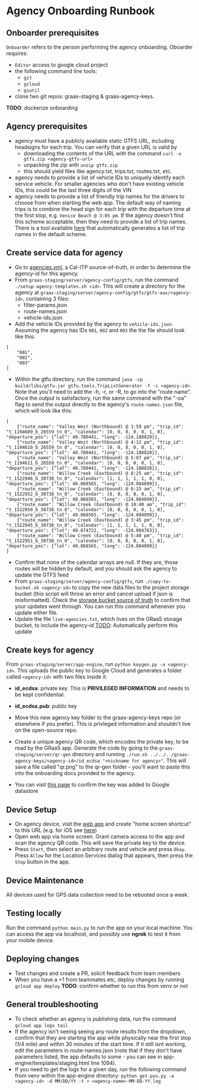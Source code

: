 Agency Onboarding Runbook
=========================

Onboarder prerequisites
-----------------------
`Onboarder` refers to the person performing the agency onboarding. Oboarder requires:
- `Editor` access to google cloud project
- the following command line tools:
  - `git`
  - `gcloud`
  - `gsutil`
- clone two git repos: graas-staging & graas-agency-keys.

__TODO__: dockerize onboarding

Agency prerequisites
--------------------
- agency must have a publicly available static GTFS URL, including headsigns for each trip. You can verify that a given URL is valid by
  - downloading the contents of the URL with the command `curl -o gtfs.zip <agency-gtfs-url>`
  - unpacking the zip with `unzip gtfs.zip`
  - this should yield files like agency.txt, trips.txt, routes.txt, etc.
- agency needs to provide a list of vehicle IDs to uniquely identify each service vehicle. For smaller agencies who don't have existing vehicle IDs, this could be the last three digits of the VIN
- agency needs to provide a list of friendly trip names for the drivers to choose from when starting the web app. The default way of naming trips is to combine the head sign for each trip with the departure time at the first stop, e.g. `Venice Beach @ 3:05 pm`. If the agency doesn't find this scheme acceptable, then they need to provide a list of trip names. There is a tool available [here](https://github.com/cal-itp/gtfu/blob/master/scripts/trip-list-generator.sh) that automatically generates a list of trip names in the default scheme.

Create service data for agency
------------------------------
- Go to [agencies.yml](https://github.com/cal-itp/data-infra/blob/main/airflow/data/agencies.yml), a Cal-ITP source-of-truth, in order to determine the agency-id for this agency.
- From `graas-staging/server/agency-config/gtfs`, run the command `./setup-agency-templates.sh <id>`. This will create a directory for the agency at `graas-staging/server/agency-config/gtfs/gtfs-aux/<agency-id>`, containing 3 files:
    - filter-params.json
    - route-names.json
    - vehicle-ids.json
- Add the vehicle IDs provided by the agency to `vehicle-ids.json`. Assuming the agency has IDs `001`, `002` and `003` the the file should look like this:
```
[
    "001",
    "002",
    "003"
]
```
- Within the gtfu directory, run the command `java -cp build/libs/gtfu.jar gtfu.tools.TripListGenerator -f -i <agency-id>`. Note that you'll need to add the -h, -r, or -R, to go into the "route name". Once the output is satisfactory, run the same command with the "-oa" flag to send the output directly to the agency's `route-names.json` file, which will look like this:
```
[
    {"route_name": "Valley West (Northbound) @ 1:59 pm", "trip_id": "t_1194609_b_26559_tn_0", "calendar": [0, 0, 0, 0, 0, 1, 0], "departure_pos": {"lat": 40.780441, "long": -124.188820}},
    {"route_name": "Valley West (Northbound) @ 4:12 pm", "trip_id": "t_1194610_b_26559_tn_0", "calendar": [0, 0, 0, 0, 0, 1, 0], "departure_pos": {"lat": 40.780441, "long": -124.188820}},
    {"route_name": "Valley West (Northbound) @ 5:07 pm", "trip_id": "t_1194611_b_26559_tn_0", "calendar": [0, 0, 0, 0, 0, 1, 0], "departure_pos": {"lat": 40.780441, "long": -124.188820}},
    {"route_name": "Willow Creek (Eastbound) @ 8:25 am", "trip_id": "t_1522946_b_30738_tn_0", "calendar": [1, 1, 1, 1, 1, 0, 0], "departure_pos": {"lat": 40.868565, "long": -124.084099}},
    {"route_name": "Willow Creek (Eastbound) @ 8:25 am", "trip_id": "t_1522952_b_30738_tn_0", "calendar": [0, 0, 0, 0, 0, 1, 0], "departure_pos": {"lat": 40.868565, "long": -124.084099}},
    {"route_name": "Willow Creek (Eastbound) @ 10:40 am", "trip_id": "t_1522950_b_30738_tn_0", "calendar": [0, 0, 0, 0, 0, 1, 0], "departure_pos": {"lat": 40.868565, "long": -124.084099}},
    {"route_name": "Willow Creek (Eastbound) @ 3:45 pm", "trip_id": "t_1522945_b_30738_tn_0", "calendar": [1, 1, 1, 1, 1, 0, 0], "departure_pos": {"lat": 40.874722, "long": -124.084763}},
    {"route_name": "Willow Creek (Eastbound) @ 5:40 pm", "trip_id": "t_1522951_b_30738_tn_0", "calendar": [0, 0, 0, 0, 0, 1, 0], "departure_pos": {"lat": 40.868565, "long": -124.084099}}
]

```
- Confirm that none of the calendar arrays are null. If they are, those routes will be hidden by default, and you should ask the agency to update the GTFS feed
- From `graas-staging/server/agency-config/gtfs`, run `./copy-to-bucket.sh <agency-id>` to copy the new data files to the project storage bucket (this script will throw an error and cancel upload if json is misformatted). Check the [storage bucket source of truth](https://console.cloud.google.com/storage/browser/graas-resources/gtfs-aux;tab=objects?project=lat-long-prototype&pageState=(%22StorageObjectListTable%22:(%22f%22:%22%255B%255D%22))&prefix=&forceOnObjectsSortingFiltering=false) to confirm that your updates went through. You can run this command whenever you update either file.
- Update the file `live-agencies.txt`, which lives on the GRaaS storage bucket, to include the agency-id
[TODO](https://github.com/cal-itp/graas/issues/86): Automatically perform this update

Create keys for agency
----------------------
From `graas-staging/server/app-engine`, run `python keygen.py -a <agency-id>`. This uploads the public key to Google Cloud and generates a folder called `<agency-id>` with two files inside it:
- __id_ecdsa__: private key. This is __PRIVILEGED INFORMATION__ and needs to be kept confidential.
- __id_ecdsa.pub__: public key

- Move this new agency key folder to the graas-agency-keys repo (or elsewhere if you prefer). This is privleged information and shouldn't live on the open-source repo.

- Create a unique agency QR code, which encodes the private key, to be read by the GRaaS app. Generate the code by going to the `graas-staging/server/qr-gen` directory and running `./run.sh ../../../graas-agency-keys/<agency-id>/id_ecdsa "<nickname for agency>"`. This will save a file called "qr.png" to the qr-gen folder - you'll want to paste this into the onboarding docs provided to the agency.
- You can visit [this page](https://console.cloud.google.com/datastore/entities;kind=agency;ns=__$DEFAULT$__;sortCol=agency-id;sortDir=ASCENDING/query/kind?project=lat-long-prototype) to confirm the key was added to Google datastore

Device Setup
------------
- On agency device, visit the [web app](https://lat-long-prototype.wl.r.appspot.com/) and create "home screen shortcut" to this URL (e.g. for iOS see [here](https://www.macrumors.com/how-to/add-a-web-link-to-home-screen-iphone-ipad))
- Open web app via home screen. Grant camera access to the app and scan the agency QR code. This will save the private key to the device.
- Press `Start`, then select an arbitrary route and vehicle and press `Okay`. Press `Allow` for the Location Services dialog that appears, then press the `Stop` button in the app.

Device Maintenance
------------------
All devices used for GPS data collection need to be rebooted once a week.

Testing locally
------------
Run the command `python main.py` to run the app on your local machine. You can access the app via localhost, and possibly use __ngrok__ to test it from your mobile device.

Deploying changes
-----------------
- Test changes and create a PR, solicit feedback from team members
- When you have a +1 from teammates etc, deploy changes by running `gcloud app deploy`
__TODO__: confirm whether to run this from venv or not

General troubleshooting
------------------
- To check whether an agency is publishing data, run the command `gcloud app logs tail`
- If the agency isn't seeing seeing any route results from the dropdown, confirm that they are starting the app while physically near the first stop (1/4 mile) and within 30 minutes of the start time. If it still isnt working, edit the parameters in route-names.json (note that if they don't have parameters listed, the app defaults to some - you can see in app-engine/templates/staging.html line 1094).
- If you need to get the logs for a given day, run the following command from venv within the app-engine directory: `python get-pos.py -a <agency-id> -d MM/DD/YY -t > <agency-name>-MM-DD-YY.log`
